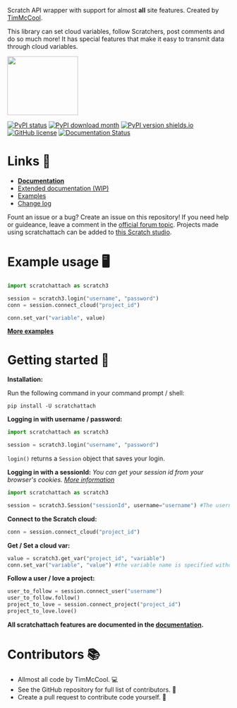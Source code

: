 Scratch API wrapper with support for almost **all** site features. Created by [TimMcCool](https://scratch.mit.edu/users/TimMcCool/).

This library can set cloud variables, follow Scratchers, post comments and do so much more! It has special features that make it easy to transmit data through cloud variables.

<p align="left">
  <img width="160" height="133" src="https://github.com/TimMcCool/scratchattach/blob/main/logos/logo_dark_transparent_eyes.svg">
</p>

[![PyPI status](https://img.shields.io/pypi/status/scratchattach.svg)](https://pypi.python.org/pypi/scratchattach/)
[![PyPI download month](https://img.shields.io/pypi/dm/scratchattach.svg)](https://pypi.python.org/pypi/scratchattach/)
[![PyPI version shields.io](https://img.shields.io/pypi/v/scratchattach.svg)](https://pypi.python.org/pypi/scratchattach/)
[![GitHub license](https://badgen.net/github/license/TimMcCool/scratchattach)](https://github.com/TimMcCool/scratchattach/blob/master/LICENSE)
[![Documentation Status](https://readthedocs.org/projects/scratchattach/badge/?version=latest)](https://scratchattach.readthedocs.io/en/latest/?badge=latest)

# Links 🔗

- **[Documentation](https://github.com/TimMcCool/scratchattach/wiki)**
- [Extended documentation (WIP)](https://scratchattach.readthedocs.io/en/latest/)
- [Examples](https://github.com/TimMcCool/scratchattach/wiki/Examples)
- [Change log](https://github.com/TimMcCool/scratchattach/blob/main/CHANGELOG.md)

Fount an issue or a bug? Create an issue on this repository! If you need help or guideance, leave a comment in the [official forum topic](https://scratch.mit.edu/discuss/topic/603418/
). Projects made using scratchattach can be added to [this Scratch studio](https://scratch.mit.edu/studios/31478892/).

# Example usage 🖥️

```py
import scratchattach as scratch3

session = scratch3.login("username", "password")
conn = session.connect_cloud("project_id")

conn.set_var("variable", value)
```

**[More examples](https://github.com/TimMcCool/scratchattach/wiki/Examples)**

# Getting started 💫

**Installation:** 

Run the following command in your command prompt / shell:

```
pip install -U scratchattach
```

**Logging in with username / password:**

```python
import scratchattach as scratch3

session = scratch3.login("username", "password")
```

`login()` returns a `Session` object that saves your login.

**Logging in with a sessionId:** *You can get your session id from your browser's cookies. [More information](https://github.com/TimMcCool/scratchattach/wiki/Get-your-session-id)*
```python
import scratchattach as scratch3

session = scratch3.Session("sessionId", username="username") #The username field is case sensitive
```

**Connect to the Scratch cloud:**

```python
conn = session.connect_cloud("project_id")
```

**Get / Set a cloud var:**

```python
value = scratch3.get_var("project_id", "variable")
conn.set_var("variable", "value") #the variable name is specified without the cloud emoji
```

**Follow a user / love a project:**

```python
user_to_follow = session.connect_user("username")
user_to_follow.follow()
project_to_love = session.connect_project("project_id")
project_to_love.love()
```

**All scratchattach features are documented in the [documentation](https://github.com/TimMcCool/scratchattach/wiki/#cloud-variables).**

# Contributors 📚

- Allmost all code by TimMcCool. 💻
- See the GitHub repository for full list of contributors. 📃
- Create a pull request to contribute code yourself. 🫵
